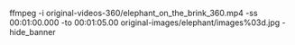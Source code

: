 ffmpeg -i original-videos-360/elephant_on_the_brink_360.mp4 -ss 00:01:00.000 -to 00:01:05.00 original-images/elephant/images%03d.jpg -hide_banner
